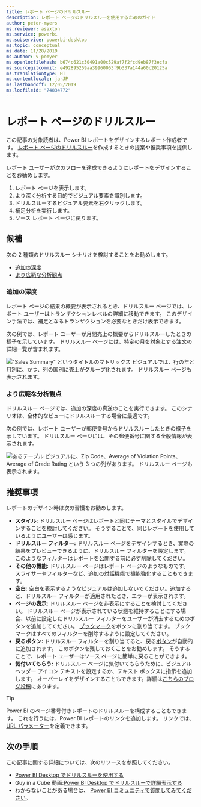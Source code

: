 ```yaml
---
title: レポート ページのドリルスルー
description: レポート ページのドリルスルーを使用するためのガイド
author: peter-myers
ms.reviewer: asaxton
ms.service: powerbi
ms.subservice: powerbi-desktop
ms.topic: conceptual
ms.date: 11/28/2019
ms.author: v-pemyer
ms.openlocfilehash: b674c621c30491a00c529af7f2fcd9eb87f3ecfa
ms.sourcegitcommit: e492895259aa39960063f9b337a144a60c20125a
ms.translationtype: HT
ms.contentlocale: ja-JP
ms.lasthandoff: 12/05/2019
ms.locfileid: "74834772"
---
```

# <a name="report-page-drillthrough"></a>レポート ページのドリルスルー

この記事の対象読者は、Power BI レポートをデザインするレポート作成者です。 [レポート ページのドリルスルー](../desktop-drillthrough.md)を作成するときの提案や推奨事項を提供します。

レポート ユーザーが次のフローを達成できるようにレポートをデザインすることをお勧めします。

1. レポート ページを表示します。
2. より深く分析する目的でビジュアル要素を識別します。
3. ドリルスルーするビジュアル要素を右クリックします。
4. 補足分析を実行します。
5. ソース レポート ページに戻ります。

## <a name="suggestions"></a>候補

次の 2 種類のドリルスルー シナリオを検討することをお勧めします。

- [追加の深度](#additional-depth)
- [より広範な分析観点](#broader-perspective)

### <a name="additional-depth"></a>追加の深度

レポート ページの結果の概要が表示されるとき、ドリルスルー ページでは、レポート ユーザーはトランザクションレベルの詳細に移動できます。 このデザイン手法では、補足となるトランザクションを必要なときだけ表示できます。

次の例では、レポート ユーザーが月間売上の概要からドリルスルーしたときの様子を示しています。 ドリルスルー ページには、特定の月を対象とする注文の詳細一覧が含まれます。

!["Sales Summary" というタイトルのマトリックス ビジュアルでは、行の年と月別に、かつ、列の国別に売上がグループ化されます。 ドリルスルー ページも表示されます。](media/report-drillthrough/suggestion-drillthrough-add-depth.png)

### <a name="broader-perspective"></a>より広範な分析観点

ドリルスルー ページでは、追加の深度の真逆のことを実行できます。 このシナリオは、全体的なビューにドリルスルーする場合に最適です。

次の例では、レポート ユーザーが郵便番号からドリルスルーしたときの様子を示しています。 ドリルスルー ページには、その郵便番号に関する全般情報が表示されます。

![あるテーブル ビジュアルに、Zip Code、Average of Violation Points、Average of Grade Rating という 3 つの列があります。 ドリルスルー ページも表示されます。](media/report-drillthrough/suggestion-drillthrough-broader-perspective.png)

## <a name="recommendations"></a>推奨事項

レポートのデザイン時は次の習慣をお勧めします。

- **スタイル:** ドリルスルー ページはレポートと同じテーマとスタイルでデザインすることを検討してください。 そうすることで、同じレポートを使用しているようにユーザーは感じます。
- **ドリルスルー フィルター:** ドリルスルー ページをデザインするとき、実際の結果をプレビューできるように、ドリルスルー フィルターを設定します。 このようなフィルターはレポートを公開する前に必ず削除してください。
- **その他の機能:** ドリルスルー ページはレポート ページのようなものです。 スライサーやフィルターなど、追加の対話機能で機能強化することもできます。
- **空白:** 空白を表示するようなビジュアルは追加しないでください。追加すると、ドリルスルー フィルターが適用されたとき、エラーが表示されます。
- **ページの表示:** ドリルスルー ページを非表示にすることを検討してください。 ドリルスルー ページが表示されている状態を維持することにする場合、以前に設定したドリルスルー フィルターをユーザーが消去するためのボタンを追加してください。 [ブックマーク](../desktop-bookmarks.md)をボタンに割り当てます。 ブックマークはすべてのフィルターを削除するように設定してください。
- **戻るボタン:** ドリルスルー フィルターを割り当てると、戻る[ボタン](../desktop-buttons.md)が自動的に追加されます。 このボタンを残しておくことをお勧めします。 そうすることで、レポート ユーザーはソース ページに簡単に戻ることができます。
- **気付いてもらう:** ドリルスルー ページに気付いてもらうために、ビジュアル ヘッダー アイコン テキストを設定するか、テキスト ボックスに指示を追加します。 オーバーレイをデザインすることもできます。詳細は[こちらのブログ投稿](https://alluringbi.com/2019/10/23/overlays-for-true-self-serve-reporting/)にあります。

> [!TIP]
> Power BI のページ番号付きレポートのドリルスルーを構成することもできます。 これを行うには、Power BI レポートのリンクを追加します。 リンクでは、[URL パラメーター](/blog/url-parameters-for-paginated-reports-are-now-available/)を定義できます。

## <a name="next-steps"></a>次の手順

この記事に関する詳細については、次のリソースを参照してください。

- [Power BI Desktop でドリルスルーを使用する](../desktop-drillthrough.md)
- Guy in a Cube 動画:[Power BI Desktop でドリルスルーで詳細表示する](https://www.youtube.com/watch?v=2x9lLHDbtDk)
- わからないことがある場合は、 [Power BI コミュニティで質問してみてください](https://community.powerbi.com/)。
